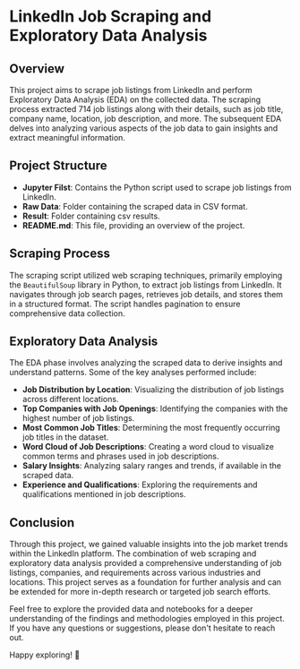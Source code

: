 # LinkedIn Job Scraping and Exploratory Data Analysis

## Overview

This project aims to scrape job listings from LinkedIn and perform Exploratory Data Analysis (EDA) on the collected data. The scraping process extracted 714 job listings along with their details, such as job title, company name, location, job description, and more. The subsequent EDA delves into analyzing various aspects of the job data to gain insights and extract meaningful information.

## Project Structure

- **Jupyter Filst**: Contains the Python script used to scrape job listings from LinkedIn.
- **Raw Data**: Folder containing the scraped data in CSV format.
- **Result**: Folder containing csv results.
- **README.md**: This file, providing an overview of the project.

## Scraping Process

The scraping script utilized web scraping techniques, primarily employing the `BeautifulSoup` library in Python, to extract job listings from LinkedIn. It navigates through job search pages, retrieves job details, and stores them in a structured format. The script handles pagination to ensure comprehensive data collection.

## Exploratory Data Analysis

The EDA phase involves analyzing the scraped data to derive insights and understand patterns. Some of the key analyses performed include:

- **Job Distribution by Location**: Visualizing the distribution of job listings across different locations.
- **Top Companies with Job Openings**: Identifying the companies with the highest number of job listings.
- **Most Common Job Titles**: Determining the most frequently occurring job titles in the dataset.
- **Word Cloud of Job Descriptions**: Creating a word cloud to visualize common terms and phrases used in job descriptions.
- **Salary Insights**: Analyzing salary ranges and trends, if available in the scraped data.
- **Experience and Qualifications**: Exploring the requirements and qualifications mentioned in job descriptions.

## Conclusion

Through this project, we gained valuable insights into the job market trends within the LinkedIn platform. The combination of web scraping and exploratory data analysis provided a comprehensive understanding of job listings, companies, and requirements across various industries and locations. This project serves as a foundation for further analysis and can be extended for more in-depth research or targeted job search efforts.

Feel free to explore the provided data and notebooks for a deeper understanding of the findings and methodologies employed in this project. If you have any questions or suggestions, please don't hesitate to reach out.

Happy exploring! 🚀
